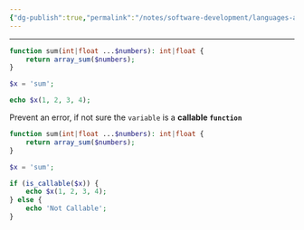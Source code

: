 ```yaml
---
{"dg-publish":true,"permalink":"/notes/software-development/languages-and-frameworks/web-development/backend/php/01-procedural/06-functions/05-variable-functions/","tags":["programming","php","webdevelopment","backend"],"created":"2025-07-13T15:24:51.362+08:00"}
---
```



--- 

```php
function sum(int|float ...$numbers): int|float {
	return array_sum($numbers);
}

$x = 'sum';

echo $x(1, 2, 3, 4);
```

Prevent an error, if not sure the `variable` is a __callable `function`__
```php
function sum(int|float ...$numbers): int|float {
	return array_sum($numbers);
}

$x = 'sum';

if (is_callable($x)) {
	echo $x(1, 2, 3, 4);
} else {
	echo 'Not Callable';
}

```